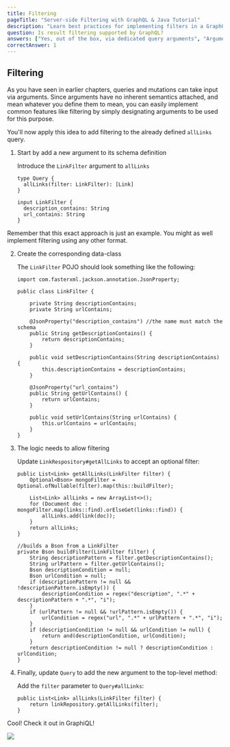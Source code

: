 ```yaml
---
title: Filtering
pageTitle: "Server-side Filtering with GraphQL & Java Tutorial"
description: "Learn best practices for implementing filters in a GraphQL API using query arguments with a Java GraphQL server."
question: Is result filtering supported by GraphQL?
answers: ["Yes, out of the box, via dedicated query arguments", "Arguments have no built-in semantics, the implementer can provide arguments used for filtering", "Yes, but only if extensions are installed", "No"]
correctAnswer: 1
---
```


## Filtering

As you have seen in earlier chapters, queries and mutations can take input via arguments. Since arguments have no inherent semantics attached, and mean whatever you define them to mean, you can easily implement common features like filtering by simply designating arguments to be used for this purpose.

You'll now apply this idea to add filtering to the already defined `allLinks` query.

1. Start by add a new argument to its schema definition

	<Instruction>
	
	Introduce the `LinkFilter` argument to `allLinks`
	
	```graphql(path=".../hackernews-graphql-java/src/main/resources/schema.graphqls")
	type Query {
	  allLinks(filter: LinkFilter): [Link]
	}
	
	input LinkFilter {
	  description_contains: String
	  url_contains: String
	}
	```
	
	</Instruction>

Remember that this exact approach is just an example. You might as well implement filtering using any other format.

2. Create the corresponding data-class

	<Instruction>
	
	The `LinkFilter` POJO should look something like the following:
	
	```java(path=".../hackernews-graphql-java/src/main/java/com/howtographql/hackernews/LinkFilter.java")
	import com.fasterxml.jackson.annotation.JsonProperty;
	
	public class LinkFilter {
	
	    private String descriptionContains;
	    private String urlContains;
	
	    @JsonProperty("description_contains") //the name must match the schema
	    public String getDescriptionContains() {
	        return descriptionContains;
	    }
	
	    public void setDescriptionContains(String descriptionContains) {
	        this.descriptionContains = descriptionContains;
	    }
	
	    @JsonProperty("url_contains")
	    public String getUrlContains() {
	        return urlContains;
	    }
	
	    public void setUrlContains(String urlContains) {
	        this.urlContains = urlContains;
	    }
	}
	```
	
	</Instruction>

3. The logic needs to allow filtering

	<Instruction>
	
	Update `LinkRespository#getAllLinks` to accept an optional filter:
	
	```java(path=".../hackernews-graphql-java/src/main/java/com/howtographql/hackernews/LinkRepository.java")
	public List<Link> getAllLinks(LinkFilter filter) {
	    Optional<Bson> mongoFilter = Optional.ofNullable(filter).map(this::buildFilter);
	    
	    List<Link> allLinks = new ArrayList<>();
	    for (Document doc : mongoFilter.map(links::find).orElseGet(links::find)) {
	        allLinks.add(link(doc));
	    }
	    return allLinks;
	}
	
	//builds a Bson from a LinkFilter
	private Bson buildFilter(LinkFilter filter) {
	    String descriptionPattern = filter.getDescriptionContains();
	    String urlPattern = filter.getUrlContains();
	    Bson descriptionCondition = null;
	    Bson urlCondition = null;
	    if (descriptionPattern != null && !descriptionPattern.isEmpty()) {
	        descriptionCondition = regex("description", ".*" + descriptionPattern + ".*", "i");
	    }
	    if (urlPattern != null && !urlPattern.isEmpty()) {
	        urlCondition = regex("url", ".*" + urlPattern + ".*", "i");
	    }
	    if (descriptionCondition != null && urlCondition != null) {
	        return and(descriptionCondition, urlCondition);
	    }
	    return descriptionCondition != null ? descriptionCondition : urlCondition;
	}
	```
	
	</Instruction>

4. Finally, update `Query` to add the new argument to the top-level method:

	<Instruction>
	
	Add the `filter` parameter to `Query#allLinks`:
	
	```java(path=".../hackernews-graphql-java/src/main/java/com/howtographql/hackernews/Query.java")
	public List<Link> allLinks(LinkFilter filter) {
	    return linkRepository.getAllLinks(filter);
	}
	```
	
	</Instruction>

Cool! Check it out in GraphiQL!

![](http://i.imgur.com/tL8owju.png)
